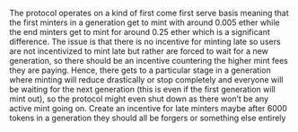 The protocol operates on a kind of first come first serve basis meaning that the first minters in a generation get to mint with around 0.005 ether while the end minters get to mint for around 0.25 ether which is a significant difference. 
The issue is that there is no incentive for minting late so users are not incentivized to mint late but rather are forced to wait for a new generation, so there should be an incentive countering the higher mint fees they are paying. Hence, there gets to a particular stage in a generation where minting will reduce drastically or stop completely and everyone will be waiting for the next generation (this is even if the first generation will mint out), so the protocol might even shut down as there won’t be any active mint going on. 
Create an incentive for late minters maybe after 6000 tokens in a generation they should all be forgers or something else entirely 